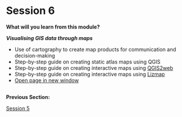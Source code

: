 # Session 6

**What will you learn from this module?**

  ***Visualising GIS data through maps***
 - Use of cartography to create map products for communication and decision-making
 - Step-by-step guide on creating static atlas maps using QGIS
 - Step-by-step guide on creating interactive maps using [QGIS2web](https://www.qgistutorials.com/en/docs/3/web_mapping_with_qgis2web.html)
 - Step-by-step guide on creating interactive maps using [Lizmap](https://www.lizmap.com/en/)
 - <a href="../html-link.htm" target="_blank">Open page in new window</a>



##
**Previous Section:**&nbsp;&nbsp;&nbsp;&nbsp;&nbsp;&nbsp;&nbsp; &nbsp; 

<a href="Session5.md" title="Session 5">Session 5</a> &nbsp; &nbsp; &nbsp; &nbsp; &nbsp; &nbsp; &nbsp; &nbsp; &nbsp; &nbsp; &nbsp;
